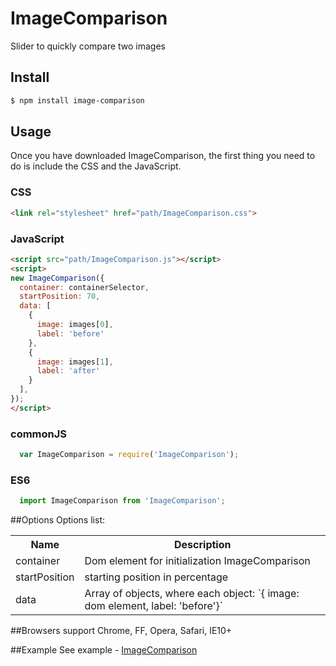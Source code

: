 ImageComparison
===============
Slider to quickly compare two images



## Install
```bash
$ npm install image-comparison
```

## Usage
Once you have downloaded ImageComparison, the first thing you need to do is include the CSS and the JavaScript.

### CSS
```html
<link rel="stylesheet" href="path/ImageComparison.css">
```

### JavaScript
```html
<script src="path/ImageComparison.js"></script>
<script>
new ImageComparison({ 
  container: containerSelector,
  startPosition: 70,
  data: [
    {
      image: images[0],
      label: 'before'
    },
    {
      image: images[1],
      label: 'after'
    }
  ],
});
</script>
```

### commonJS
```js
  var ImageComparison = require('ImageComparison');
```

### ES6
```js
  import ImageComparison from 'ImageComparison';
```


##Options
Options list:
<table>
    <tr>
      <th>Name</td>
      <th>Description</th>
    </tr>
    <tr>
      <td>container</td>
      <td>Dom element for initialization ImageComparison</td>
    </tr>
   <tr>
      <td>startPosition</td>
      <td>starting position in percentage</td>
    </tr>
   <tr>
      <td>data</td>
      <td>Array of objects, where each object: `{ image: dom element, label: 'before'}`</td>
    </tr>
</table>


##Browsers support
Chrome, FF, Opera, Safari, IE10+

##Example
See example - <a href="https://m-ulyanov.github.io/image-comparison/">ImageComparison</a>
